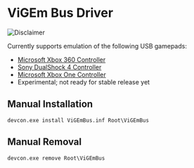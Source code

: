 # ViGEm Bus Driver

![Disclaimer](http://nefarius.at/public/Alpha-Disclaimer.png)

Currently supports emulation of the following USB gamepads:
- [Microsoft Xbox 360 Controller](https://en.wikipedia.org/wiki/Xbox_360_controller)
- [Sony DualShock 4 Controller](https://en.wikipedia.org/wiki/DualShock#DualShock_4)
- [Microsoft Xbox One Controller](https://en.wikipedia.org/wiki/Xbox_One_Controller)
 - Experimental; not ready for stable release yet

## Manual Installation
```
devcon.exe install ViGEmBus.inf Root\ViGEmBus
```

## Manual Removal
```
devcon.exe remove Root\ViGEmBus
```

